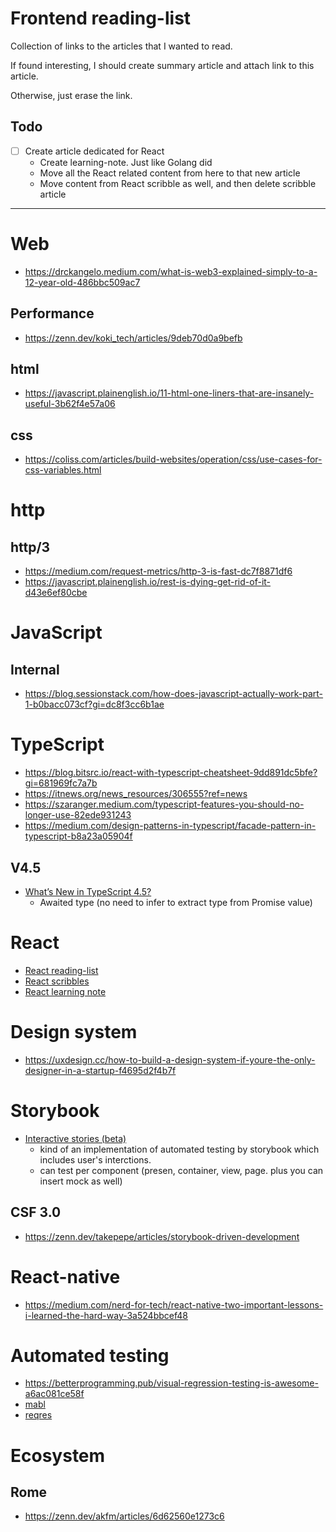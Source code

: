<!--
{
  "type": "reading-list",
  "tags": ["web", "frontend", "react"]
}
-->
# Frontend reading-list
Collection of links to the articles that I wanted to read.

If found interesting, I should create summary article and attach link to this article.

Otherwise, just erase the link.

## Todo
- [ ] Create article dedicated for React
    - Create learning-note. Just like Golang did
    - Move all the React related content from here to that new article
    - Move content from React scribble as well, and then delete scribble article

---

# Web
- https://drckangelo.medium.com/what-is-web3-explained-simply-to-a-12-year-old-486bbc509ac7

## Performance
- https://zenn.dev/koki_tech/articles/9deb70d0a9befb

## html
- https://javascript.plainenglish.io/11-html-one-liners-that-are-insanely-useful-3b62f4e57a06


## css
- https://coliss.com/articles/build-websites/operation/css/use-cases-for-css-variables.html


# http
## http/3
- https://medium.com/request-metrics/http-3-is-fast-dc7f8871df6
- https://javascript.plainenglish.io/rest-is-dying-get-rid-of-it-d43e6ef80cbe


# JavaScript
## Internal
- https://blog.sessionstack.com/how-does-javascript-actually-work-part-1-b0bacc073cf?gi=dc8f3cc6b1ae


# TypeScript
- https://blog.bitsrc.io/react-with-typescript-cheatsheet-9dd891dc5bfe?gi=681969fc7a7b
- https://itnews.org/news_resources/306555?ref=news
- https://szaranger.medium.com/typescript-features-you-should-no-longer-use-82ede931243
- https://medium.com/design-patterns-in-typescript/facade-pattern-in-typescript-b8a23a05904f

## V4.5
- [What’s New in TypeScript 4.5?](https://betterprogramming.pub/whats-new-in-typescript-4-5-57d6b88b1e72)
    - Awaited type (no need to infer to extract type from Promise value)

# React
- [React reading-list](posts/20220108091152.md)
- [React scribbles](posts/20210606161250.md)
- [React learning note](posts/20220107082141.md)

# Design system
- https://uxdesign.cc/how-to-build-a-design-system-if-youre-the-only-designer-in-a-startup-f4695d2f4b7f


# Storybook
- [Interactive stories (beta)](https://storybook.js.org/blog/interactive-stories-beta/)
    - kind of an implementation of automated testing by storybook which includes user's interctions.
    - can test per component (presen, container, view, page. plus you can insert mock as well)

## CSF 3.0
- https://zenn.dev/takepepe/articles/storybook-driven-development


# React-native
- https://medium.com/nerd-for-tech/react-native-two-important-lessons-i-learned-the-hard-way-3a524bbcef48


# Automated testing
- https://betterprogramming.pub/visual-regression-testing-is-awesome-a6ac081ce58f
- [mabl](https://www.mabl.com)
- [reqres](https://reqres.in/)

# Ecosystem

## Rome
- https://zenn.dev/akfm/articles/6d62560e1273c6
